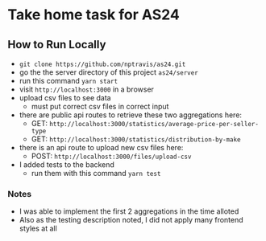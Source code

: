 # Take home task for AS24

## How to Run Locally
* `git clone https://github.com/nptravis/as24.git`
* go the the server directory of this project `as24/server`
* run this command `yarn start`
* visit `http://localhost:3000` in a browser
* upload csv files to see data
  * must put correct csv files in correct input
* there are public api routes to retrieve these two aggregations here:
  * GET: `http://localhost:3000/statistics/average-price-per-seller-type`
  * GET: `http://localhost:3000/statistics/distribution-by-make`
* there is an api route to upload new csv files here:
  * POST: `http://localhost:3000/files/upload-csv`
* I added tests to the backend
  * run them with this command `yarn test`
### Notes
* I was able to implement the first 2 aggregations in the time alloted
* Also as the testing description noted, I did not apply many frontend styles at all
